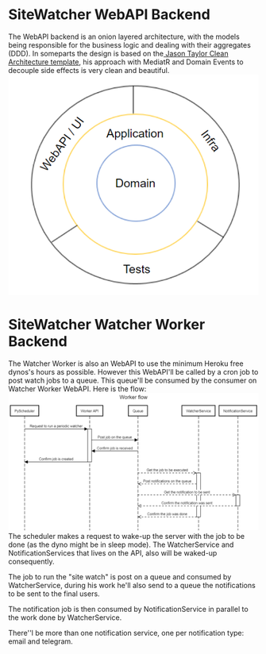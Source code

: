 ﻿# SiteWatcher WebAPI Backend
The WebAPI backend is an onion layered architecture, with the models being responsible for the business logic and dealing with their aggregates (DDD).
In someparts the design is based on the[ Jason Taylor Clean Architecture template](https://github.com/jasontaylordev/CleanArchitecture " Jason Taylor Clean Architecture template"), his approach with MediatR and Domain Events to decouple side effects is very clean and beautiful.
[![](https://raw.githubusercontent.com/xilapa/SiteWatcher/main/docs/webapi-backend-architecture.png)](https://raw.githubusercontent.com/xilapa/SiteWatcher/main/docs/webapi-backend-architecture.png)

# SiteWatcher Watcher Worker Backend
The Watcher Worker is also an WebAPI to use the minimum Heroku free dynos's hours as possible. However this WebAPI'll be called by a cron job to post watch jobs to a queue. This queue'll be consumed by the consumer on Watcher Worker WebAPI.
Here is the flow:
[![](https://raw.githubusercontent.com/xilapa/SiteWatcher/main/docs/watcher-worker-flow.png)](https://raw.githubusercontent.com/xilapa/SiteWatcher/main/docs/watcher-worker-flow.png)
The scheduler makes a request to wake-up the server with the job to be done (as the dyno might be in sleep mode). The WatcherService and NotificationServices that lives on the API, also will be waked-up consequently.

The job to run the "site watch" is post on a queue and consumed by WatcherService, during his work he'll also send to a queue the notifications to be sent to the final users.

The notification job is then consumed by NotificationService in parallel to the work done by WatcherService.

There''l be more than one notification service, one per notification type: email and telegram.